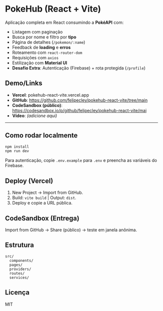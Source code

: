 # PokeHub (React + Vite)

Aplicação completa em React consumindo a **PokéAPI** com:
- Listagem com paginação
- Busca por nome e filtro por **tipo**
- Página de detalhes (`/pokemon/:name`)
- Feedback de **loading** e **erros**
- Roteamento com `react-router-dom`
- Requisições com `axios`
- Estilização com **Material UI**
- **Desafio Extra**: Autenticação (Firebase) + rota protegida (`/profile`)

## Demo/Links
- **Vercel**: pokehub-react-vite.vercel.app
- **GitHub**: https://github.com/felipecley/pokehub-react-vite/tree/main
- **CodeSandbox (público)**: https://codesandbox.io/p/github/felipecley/pokehub-react-vite/mai
- **Vídeo**: _(adicione aqui)_

---

## Como rodar localmente

```bash
npm install
npm run dev
```

Para autenticação, copie `.env.example` para `.env` e preencha as variáveis do Firebase.

## Deploy (Vercel)
1. New Project → Import from GitHub.
2. Build: `vite build` | Output: `dist`.
3. Deploy e copie a URL pública.

## CodeSandbox (Entrega)
Import from GitHub → Share (público) → teste em janela anônima.

## Estrutura
```
src/
  components/
  pages/
  providers/
  routes/
  services/
```

## Licença
MIT
